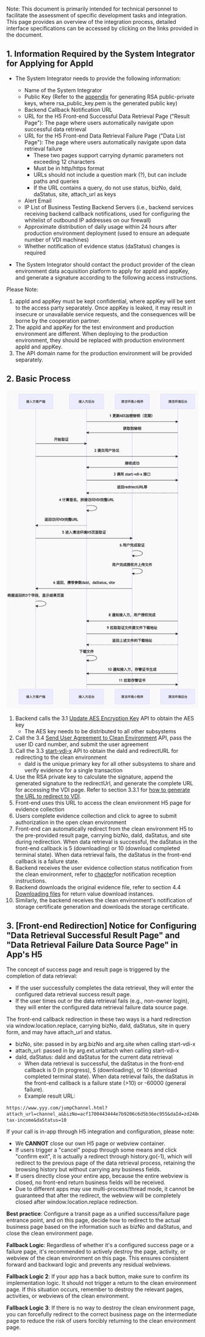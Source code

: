 Note: This document is primarily intended for technical personnel to facilitate the assessment of specific development tasks and integration. This page provides an overview of the integration process, detailed interface specifications can be accessed by clicking on the links provided in the document.

## 1. Information Required by the System Integrator for Applying for AppId

* The System Integrator needs to provide the following information:

  * Name of the System Integrator
  * Public Key (Refer to the [appendix](/en/access/appendix?id=_5-how-to-generate-rsa-public-and-private-keys) for generating RSA public-private keys, where rsa_public_key.pem is the generated public key)
  * Backend Callback Notification URL
  * URL for the H5 Front-end Successful Data Retrieval Page ("Result Page"): The page where users automatically navigate upon successful data retrieval
  * URL for the H5 Front-end Data Retrieval Failure Page ("Data List Page"): The page where users automatically navigate upon data retrieval failure
    * These two pages support carrying dynamic parameters not exceeding 12 characters
    * Must be in http/https format
    * URLs should not include a question mark (?), but can include paths and queries
    * If the URL contains a query, do not use status, bizNo, daId, daStatus, site, attach_url as keys
  * Alert Email
  * IP List of Business Testing Backend Servers (i.e., backend services receiving backend callback notifications, used for configuring the whitelist of outbound IP addresses on our firewall)
  * Approximate distribution of daily usage within 24 hours after production environment deployment (used to ensure an adequate number of VDI machines)
  * Whether notification of evidence status (daStatus) changes is required
* The System Integrator should contact the product provider of the clean environment data acquisition platform to apply for appId and appKey, and generate a signature according to the following access instructions.

Please Note:

1. appId and appKey must be kept confidential, where appKey will be sent to the access party separately. Once appKey is leaked, it may result in insecure or unavailable service requests, and the consequences will be borne by the cooperation partner.
2. The appId and appKey for the test environment and production environment are different. When deploying to the production environment, they should be replaced with production environment appId and appKey.
3. The API domain name for the production environment will be provided separately.

## 2. Basic Process

![image](./2-1.png)

1. Backend calls the 3.1 [Update AES Encryption Key](/en/access/main?id=_31-update-aes-encryption-key-interface) API to obtain the AES key
   * The AES key needs to be distributed to all other subsystems
2. Call the 3.4 [Send User Agreement to Clean Environment](/en/access/main?id=_34-user-agreement-signing-interface) API, pass the user ID card number, and submit the user agreement
3. Call the 3.3 [start-vdi-x](/en/access/main?id=_33-start-vdi-x-interface-for-accessway-h5sdk) API to obtain the daId and redirectURL for redirecting to the clean environment
   * daId is the unique primary key for all other subsystems to share and verify evidence for a single transaction
4. Use the RSA private key to calculate the signature, append the generated signature to the redirectUrl, and generate the complete URL for accessing the VDI page. Refer to section 3.3.1 for [how to generate the URL to redirect to VDI](/en/access/main?id=_331-how-to-redirect-to-and-load-the-returned-url).
5. Front-end uses this URL to access the clean environment H5 page for evidence collection
6. Users complete evidence collection and click to agree to submit authorization in the open clean environment
7. Front-end can automatically redirect from the clean environment H5 to the pre-provided result page, carrying bizNo, daId, daStatus, and site during redirection. When data retrieval is successful, the daStatus in the front-end callback is 5 (downloading) or 10 (download completed terminal state). When data retrieval fails, the daStatus in the front-end callback is a failure state.
8. Backend receives the user evidence collection status notification from the clean environment, refer to [chapter](/en/access/main?id=_4-notification-v2-format-interface-description-for-system-integrators)for notification reception instructions.
9. Backend downloads the original evidence file, refer to section 4.4 [Downloading files](/en/access/main?id=_44-downloading-files) for return value download instances.
10. Similarly, the backend receives the clean environment's notification of storage certificate generation and downloads the storage certificate.

## 3. [Front-end Redirection] Notice for Configuring "Data Retrieval Successful Result Page" and "Data Retrieval Failure Data Source Page" in App's H5

The concept of success page and result page is triggered by the completion of data retrieval:

* If the user successfully completes the data retrieval, they will enter the configured data retrieval success result page.
* If the user times out or the data retrieval fails (e.g., non-owner login), they will enter the configured data retrieval failure data source page.

The front-end callback redirection in these two ways is a hard redirection via window.location.replace, carrying bizNo, daId, daStatus, site in query form, and may have attach_url and status.

* bizNo, site: passed in by arg.bizNo and arg.site when calling start-vdi-x
* attach_url: passed in by arg.ext.urlattach when calling start-vdi-x
* daId, daStatus: daId and daStatus for the current data retrieval
  * When data retrieval is successful, the daStatus in the front-end callback is 0 (in progress), 5 (downloading), or 10 (download completed terminal state). When data retrieval fails, the daStatus in the front-end callback is a failure state (>10) or -60000 (general failure).
  * Example result URL:

```
https://www.yyy.com/jumpChannel.html?attach_url=channel_a&bizNo=acf1700443444e7b9206c6d5b36ec955&daId=zd240e1e1722158295759228928&site=app-tax-income&daStatus=10
```

If your call is in-app through H5 integration and configuration, please note:

- We **CANNOT** close our own H5 page or webview container.
- If users trigger a "cancel" popup through some means and click "confirm exit", it is actually a redirect through history.go(-1), which will redirect to the previous page of the data retrieval process, retaining the browsing history but without carrying any business fields.
- If users directly close your entire app, because the entire webview is closed, no front-end return business fields will be received.
- Due to different apps may use multi-process/thread mode, it cannot be guaranteed that after the redirect, the webview will be completely closed after window.location.replace redirection.

**Best practice**:
Configure a transit page as a unified success/failure page entrance point, and on this page, decide how to redirect to the actual business page based on the information such as bizNo and daStatus, and close the clean environment page.

**Fallback Logic**:
Regardless of whether it's a configured success page or a failure page, it's recommended to actively destroy the page, activity, or webview of the clean environment on this page. This ensures consistent forward and backward logic and prevents any residual webviews.

**Fallback Logic 2**:
If your app has a back button, make sure to confirm its implementation logic. It should not trigger a return to the clean environment page. If this situation occurs, remember to destroy the relevant pages, activities, or webviews of the clean environment.

**Fallback Logic 3**:
If there is no way to destroy the clean environment page, you can forcefully redirect to the correct business page on the intermediate page to reduce the risk of users forcibly returning to the clean environment page.
